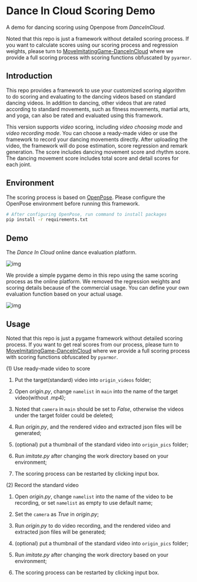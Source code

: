 # Dance In Cloud Scoring Demo
A demo for dancing scoring using Openpose from *DanceInCloud*.


Noted that this repo is just a framework without detailed scoring process. If you want to calculate scores using our scoring process and regression weights, please turn to [MoveImitatingGame-DanceInCloud](https://github.com/Kevinatil/MoveImitatingGame-DanceInCloud/) where we provide a full scoring process with scoring functions obfuscated by `pyarmor`.

## Introduction
This repo provides a framework to use your customized scoring algorithm to do scoring and evaluating to the dancing videos based on standard dancing videos. In addition to dancing, other videos that are rated according to standard movements, such as fitness movements, martial arts, and yoga, can also be rated and evaluated using this framework.

This version supports *video* scoring, including *video choosing mode* and *video recording mode*. You can choose a ready-made video or use the framework to record your dancing movements directly. After uploading the video, the framework will do pose estimation, score regression and remark generation. The score includes dancing movement score and rhythm score. The dancing movement score includes total score and detail scores for each joint.

## Environment

The scoring process is based on [OpenPose](https://github.com/CMU-Perceptual-Computing-Lab/openpose). Please configure the OpenPose environment before running this framework.

```bash
# After configuring OpenPose, run command to install packages
pip install -r requirements.txt
```

## Demo

The *Dance In Cloud* online dance evaluation platform.

![img](https://github.com/Kevinatil/DanceInCloudScoringDemo/blob/main/media/website.gif)

We provide a simple pygame demo in this repo using the same scoring process as the online platform. We removed the regression weights and scoring details because of the commercial usage. You can define your own evaluation function based on your actual usage.

![img](https://github.com/Kevinatil/DanceInCloudScoringDemo/blob/main/media/pygame.gif)

## Usage

Noted that this repo is just a pygame framework without detailed scoring process. If you want to get real scores from our process, please turn to [MoveImitatingGame-DanceInCloud](https://github.com/Kevinatil/MoveImitatingGame-DanceInCloud/) where we provide a full scoring process with scoring functions obfuscated by `pyarmor`.

(1) Use ready-made video to score

1. Put the target(standard) video into `origin_videos` folder;
 
2. Open *origin.py*, change `namelist` in `main` into the name of the target video(without .mp4);
 
3. Noted that `camera` in `main` should be set to *False*, otherwise the videos under the target folder could be deleted;
 
4. Run *origin.py*, and the rendered video and extracted json files will be generated;
 
5. (optional) put a thumbnail of the standard video into `origin_pics` folder;
 
6. Run *imitate.py* after changing the work directory based on your environment;
 
7. The scoring process can be restarted by clicking input box.

(2) Record the standard video

1. Open *origin.py*, change `namelist` into the name of the video to be recording, or set `namelist` as empty to use default name;
 
2. Set the `camera` as *True* in *origin.py*;
 
3. Run *origin.py* to do video recording, and the rendered video and extracted json files will be generated;
 
4. (optional) put a thumbnail of the standard video into `origin_pics` folder;
 
5. Run *imitate.py* after changing the work directory based on your environment;
 
6. The scoring process can be restarted by clicking input box.
